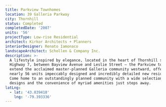 ```yaml
---
title: Parkview Townhomes
location: 39 Galleria Parkway
city: Thornhill
status: Completed
completedDate: '2007'
units: '56'
projectType: Low-rise Residential
architect: Kirkor Architects + Planners
interiorDesigner: Renato Iamonaco
landscapeArchitect: Schollen & Company Inc.
description: >-
  A lifestyle inspired by elegance, located in the heart of Thornhill south of
  Highway 7, between Bayview Avenue and Leslie Street – the Parkview townhomes
  extend the acclaimed master-planned Galleria community westward, offering
  nearly 56 units impeccably designed and incredibly detailed new residences.
  Come home to an outstandingly planned community with a wide selection of suite
  designs and the convenience of myriad amenities just steps away.
latLng:
  - lat: '43.839418'
    lng: '-79.393336'
---
```


